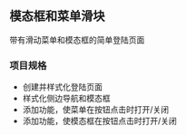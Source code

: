 ## 模态框和菜单滑块

带有滑动菜单和模态框的简单登陆页面

### 项目规格

- 创建并样式化登陆页面
- 样式化侧边导航和模态框
- 添加功能，使菜单在按钮点击时打开/关闭
- 添加功能，使模态框在按钮点击时打开/关闭
